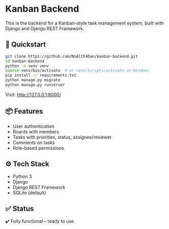 # Kanban Backend

This is the backend for a Kanban-style task management system, built with Django and Django REST Framework.

## 🚀 Quickstart

```bash
git clone https://github.com/NoAltF4Dan/kanban-backend.git
cd kanban-backend
python -m venv venv
source venv/bin/activate  # or venv\Scripts\activate on Windows
pip install -r requirements.txt
python manage.py migrate
python manage.py runserver
```

Visit: http://127.0.0.1:8000/

## 📦 Features

- User authentication
- Boards with members
- Tasks with priorities, status, assignee/reviewer
- Comments on tasks
- Role-based permissions

## ⚙️ Tech Stack

- Python 3
- Django
- Django REST Framework
- SQLite (default)

## ✅ Status

✔️ Fully functional – ready to use.

